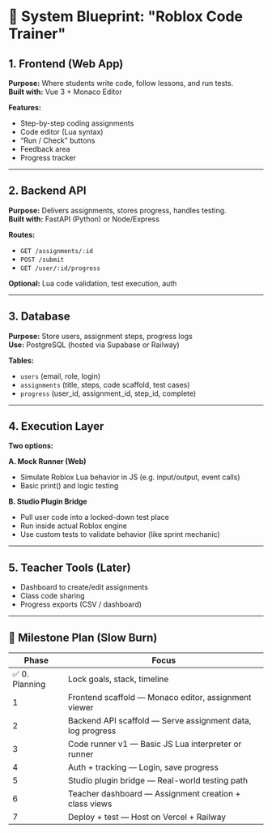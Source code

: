 # 🧱 System Blueprint: "Roblox Code Trainer"

## 1. Frontend (Web App)
**Purpose:** Where students write code, follow lessons, and run tests.  
**Built with:** Vue 3 + Monaco Editor

**Features:**
- Step-by-step coding assignments
- Code editor (Lua syntax)
- “Run / Check” buttons
- Feedback area
- Progress tracker

---

## 2. Backend API
**Purpose:** Delivers assignments, stores progress, handles testing.  
**Built with:** FastAPI (Python) or Node/Express

**Routes:**
- `GET /assignments/:id`
- `POST /submit`
- `GET /user/:id/progress`

**Optional:** Lua code validation, test execution, auth

---

## 3. Database
**Purpose:** Store users, assignment steps, progress logs  
**Use:** PostgreSQL (hosted via Supabase or Railway)

**Tables:**
- `users` (email, role, login)
- `assignments` (title, steps, code scaffold, test cases)
- `progress` (user_id, assignment_id, step_id, complete)

---

## 4. Execution Layer
**Two options:**

**A. Mock Runner (Web)**
- Simulate Roblox Lua behavior in JS (e.g. input/output, event calls)
- Basic print() and logic testing

**B. Studio Plugin Bridge**
- Pull user code into a locked-down test place
- Run inside actual Roblox engine
- Use custom tests to validate behavior (like sprint mechanic)

---

## 5. Teacher Tools (Later)
- Dashboard to create/edit assignments
- Class code sharing
- Progress exports (CSV / dashboard)

---

## 🎯 Milestone Plan (Slow Burn)

| Phase | Focus |
|-------|-------|
| ✅ 0. Planning | Lock goals, stack, timeline |
| 1 | Frontend scaffold — Monaco editor, assignment viewer |
| 2 | Backend API scaffold — Serve assignment data, log progress |
| 3 | Code runner v1 — Basic JS Lua interpreter or runner |
| 4 | Auth + tracking — Login, save progress |
| 5 | Studio plugin bridge — Real-world testing path |
| 6 | Teacher dashboard — Assignment creation + class views |
| 7 | Deploy + test — Host on Vercel + Railway |
